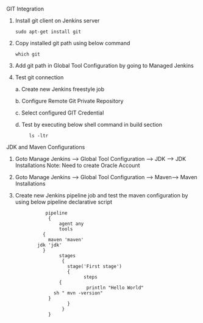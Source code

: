 GIT Integration

1. Install git client on Jenkins server
 
       sudo apt-get install git
       
2. Copy installed git path using  below command

       which git
    
2. Add git path in Global Tool Configuration by going to Managed Jenkins

3. Test git connection

    a. Create new Jenkins freestyle job
    
    b. Configure Remote Git Private Repository
    
    c. Select configured GIT Credential
    
    d. Test by executing below shell command in build section
    
            ls -ltr         
    
JDK and Maven Configurations

1. Goto Manage Jenkins  --> Global Tool Configuration --> JDK --> JDK Installations
    Note: Need to create Oracle Account

2. Goto Manage Jenkins  --> Global Tool Configuration --> Maven--> Maven Installations
 
3. Create new Jenkins pipeline job and test the maven configuration by using below pipeline declarative script

                  pipeline 
                   {
                       agent any    
                       tools
		         {
		           maven 'maven' 
			   jdk 'jdk' 
		         }
                       stages 
                        {
                          stage('First stage') 
	                      {
                                steps 
		               {
                                 println "Hello World"
			         sh " mvn -version"
			       }
                          }
                        }
                   }




